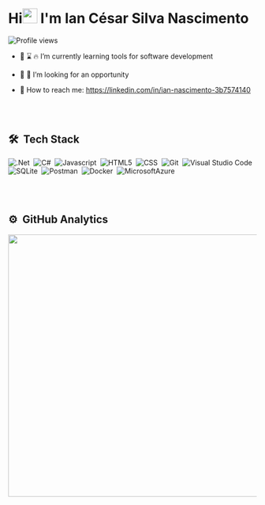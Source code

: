 

<h1 align="left">Hi<img src="https://raw.githubusercontent.com/KaueMarques/KaueMarques/master/hi.gif" width="30px"> I'm Ian César Silva Nascimento</h1>
<p align="left"> <img src="https://komarev.com/ghpvc/?username=IanCesarSilvaNascimento&color=yellow" alt="Profile views" /> </p>

- 	:rocket:	:hourglass: 	:fire: I’m currently learning tools for software development 

- :pray: :dart: I’m looking for an opportunity

- :house_with_garden: How to reach me: https://linkedin.com/in/ian-nascimento-3b7574140

<br><br>

## 🛠 &nbsp;Tech Stack
![.Net](https://img.shields.io/badge/-.NET-05122A?style=flat&logo=.net)&nbsp;
![C#](https://img.shields.io/badge/-Csharp-05122A?style=flat&logo=csharp)&nbsp;
![Javascript](https://img.shields.io/badge/-Javascript-05122A?style=flat&logo=javascript)&nbsp;
![HTML5](https://img.shields.io/badge/-HTML-05122A?style=flat&logo=HTML5)&nbsp;
![CSS](https://img.shields.io/badge/-CSS-05122A?style=flat&logo=CSS3&logoColor=1572B6)&nbsp;
![Git](https://img.shields.io/badge/-Git-05122A?style=flat&logo=git)&nbsp;
![Visual Studio Code](https://img.shields.io/badge/-Visual%20Studio%20Code-05122A?style=flat&logo=visual-studio-code&logoColor=007ACC)&nbsp;
![SQLite](https://img.shields.io/badge/-SQLite-05122A?style=flat&logo=sqlite)&nbsp;
![Postman](https://img.shields.io/badge/-Postman-05122A?style=flat&logo=postman)&nbsp;
![Docker](https://img.shields.io/badge/-Docker-05122A?style=flat&logo=docker)&nbsp;
![MicrosoftAzure](https://img.shields.io/badge/-Microsoft_Azure-05122A?style=flat&logo=microsoft-azure)&nbsp;

<br><br>

## ⚙️ &nbsp;GitHub Analytics

<p align="left">
<img width="530em" src="https://github-readme-stats.vercel.app/api/top-langs/?username=IanCesarSilvaNascimento&layout=compact&theme=vision-friendly-dark&hide=python,c,makefile"/>
</p>



<br><br>




